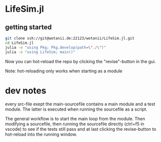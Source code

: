 # LifeSim.jl

## getting started 

```zsh
git clone ssh://git@wotanii.de:22123/wotanii/LifeSim.jl.git
cd LifeSim.jl
julia -e "using Pkg; Pkg.develop(path=\"./\")"
julia -e "using LifeSim; main()"
```

Now you can hot-reload the repo by clicking the "revise"-button in the gui. 

Note: hot-reloading only works when starting as a module


# dev notes

every src-file exept the main-sourcefile contains a main module and a test module. The latter is executed when running the sourcefile as a script. 

The general workflow is to start the main loop from the module. Then modifying a sourcefile, then running the sourcefile directly (ctrl+f5 in vscode) to see if the tests still pass and at last clicking the revise-button to hot-reload into the running window. 

